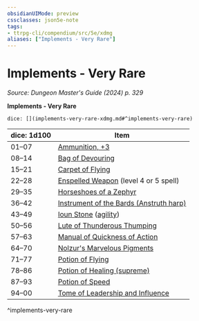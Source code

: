 ```yaml
---
obsidianUIMode: preview
cssclasses: json5e-note
tags:
- ttrpg-cli/compendium/src/5e/xdmg
aliases: ["Implements - Very Rare"]
---
```

# Implements - Very Rare
*Source: Dungeon Master's Guide (2024) p. 329* 

**Implements - Very Rare**

`dice: [](implements-very-rare-xdmg.md#^implements-very-rare)`

| dice: 1d100 | Item |
|-------------|------|
| 01–07 | [Ammunition, +3](3-Compendium/items/3-ammunition-xdmg.md) |
| 08–14 | [Bag of Devouring](3-Compendium/items/bag-of-devouring-xdmg.md) |
| 15–21 | [Carpet of Flying](3-Compendium/items/carpet-of-flying-xdmg.md) |
| 22–28 | [Enspelled Weapon](3-Compendium/items/enspelled-weapon-xdmg.md) (level 4 or 5 spell) |
| 29–35 | [Horseshoes of a Zephyr](3-Compendium/items/horseshoes-of-a-zephyr-xdmg.md) |
| 36–42 | [Instrument of the Bards (Anstruth harp)](3-Compendium/items/instrument-of-the-bards-anstruth-harp-xdmg.md) |
| 43–49 | [Ioun Stone](3-Compendium/items/ioun-stone-xdmg.md) ([agility](3-Compendium/items/ioun-stone-agility-xdmg.md)) |
| 50–56 | [Lute of Thunderous Thumping](3-Compendium/items/lute-of-thunderous-thumping-xdmg.md) |
| 57–63 | [Manual of Quickness of Action](3-Compendium/items/manual-of-quickness-of-action-xdmg.md) |
| 64–70 | [Nolzur's Marvelous Pigments](3-Compendium/items/nolzurs-marvelous-pigments-xdmg.md) |
| 71–77 | [Potion of Flying](3-Compendium/items/potion-of-flying-xdmg.md) |
| 78–86 | [Potion of Healing (supreme)](3-Compendium/items/potion-of-supreme-healing-xdmg.md) |
| 87–93 | [Potion of Speed](3-Compendium/items/potion-of-speed-xdmg.md) |
| 94–00 | [Tome of Leadership and Influence](3-Compendium/items/tome-of-leadership-and-influence-xdmg.md) |
^implements-very-rare